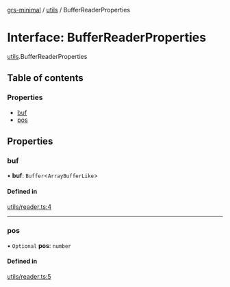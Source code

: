[grs-minimal](../README.md) / [utils](../modules/utils.md) / BufferReaderProperties

# Interface: BufferReaderProperties

[utils](../modules/utils.md).BufferReaderProperties

## Table of contents

### Properties

- [buf](utils.BufferReaderProperties.md#buf)
- [pos](utils.BufferReaderProperties.md#pos)

## Properties

### buf

• **buf**: `Buffer`\<`ArrayBufferLike`\>

#### Defined in

[utils/reader.ts:4](https://github.com/samooth/grs-minimal/blob/master/src/utils/reader.ts#L4)

___

### pos

• `Optional` **pos**: `number`

#### Defined in

[utils/reader.ts:5](https://github.com/samooth/grs-minimal/blob/master/src/utils/reader.ts#L5)
